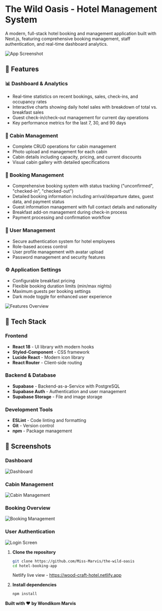 # The Wild Oasis - Hotel Management System

A modern, full-stack hotel booking and management application built with
Next.js, featuring comprehensive booking management, staff authentication, and
real-time dashboard analytics.

![App Screenshot](./screenshots/dashboard.png)

## 🌟 Features

### 📊 Dashboard & Analytics

- Real-time statistics on recent bookings, sales, check-ins, and occupancy rates
- Interactive charts showing daily hotel sales with breakdown of total vs.
  breakfast sales
- Guest check-in/check-out management for current day operations
- Key performance metrics for the last 7, 30, and 90 days

### 🏨 Cabin Management

- Complete CRUD operations for cabin management
- Photo upload and management for each cabin
- Cabin details including capacity, pricing, and current discounts
- Visual cabin gallery with detailed specifications

### 📅 Booking Management

- Comprehensive booking system with status tracking ("unconfirmed",
  "checked-in", "checked-out")
- Detailed booking information including arrival/departure dates, guest data,
  and payment status
- Guest information management with full contact details and nationality
- Breakfast add-on management during check-in process
- Payment processing and confirmation workflow

### 👥 User Management

- Secure authentication system for hotel employees
- Role-based access control
- User profile management with avatar upload
- Password management and security features

### ⚙️ Application Settings

- Configurable breakfast pricing
- Flexible booking duration limits (min/max nights)
- Maximum guests per booking settings
- Dark mode toggle for enhanced user experience

![Features Overview](./screenshots/features.png)

## 🚀 Tech Stack

### Frontend

- **React 18** - UI library with modern hooks
- **Styled-Component** - CSS framework
- **Lucide React** - Modern icon library
- **React Router** - Client-side routing

### Backend & Database

- **Supabase** - Backend-as-a-Service with PostgreSQL
- **Supabase Auth** - Authentication and user management
- **Supabase Storage** - File and image storage

### Development Tools

- **ESLint** - Code linting and formatting
- **Git** - Version control
- **npm** - Package management

## 📱 Screenshots

### Dashboard

![Dashboard](./screenshots/dashboard.png)

### Cabin Management

![Cabin Management](./screenshots/cabins.png)

### Booking Overview

![Booking Management](./screenshots/bookings.png)

### User Authentication

![Login Screen](./screenshots/login.png)

1. **Clone the repository**

   ```bash
   git clone https://github.com/Miss-Marvis/the-wild-oasis
   cd hotel-booking-app
   ```

   Netlify live view - https://wood-craft-hotel.netlify.app

2. **Install dependencies**
   ```bash
   npm install
   ```

**Built with ❤️ by Wondikom Marvis**
